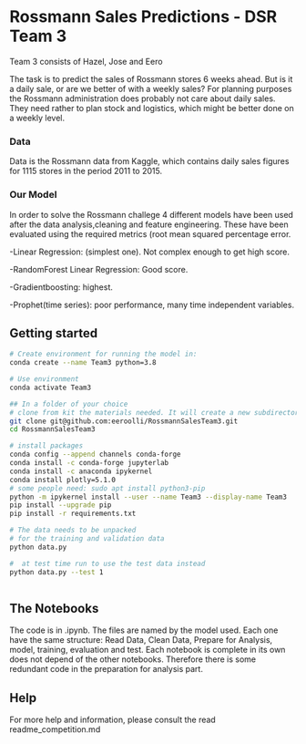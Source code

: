 # Rossmann Sales Predictions - DSR Team 3

Team 3 consists of Hazel, Jose and Eero

The task is to predict the sales of Rossmann stores 6 weeks ahead.
But is it a daily sale, or are we better of with a weekly sales?
For planning purposes the Rossmann administration does probably not care about daily sales.  They need rather to plan stock and logistics, which might be better done on a weekly level.

### Data
Data is the Rossmann data from Kaggle, which contains daily sales figures for 1115 stores in the period 2011 to 2015. 

### Our Model
In order to solve the Rossmann challege 4 different models have been used after the data analysis,cleaning and feature engineering. These have been evaluated using  the required metrics (root mean squared percentage error.

-Linear Regression:  (simplest one). Not complex enough to get high score.

-RandomForest Linear Regression: Good score.

-Gradientboosting: highest.

-Prophet(time series): poor performance, many time independent variables.




## Getting started
```bash
# Create environment for running the model in: 
conda create --name Team3 python=3.8

# Use environment
conda activate Team3

## In a folder of your choice
# clone from kit the materials needed. It will create a new subdirectory
git clone git@github.com:eeroolli/RossmannSalesTeam3.git
cd RossmannSalesTeam3

# install packages 
conda config --append channels conda-forge
conda install -c conda-forge jupyterlab
conda install -c anaconda ipykernel
conda install plotly=5.1.0
# some people need: sudo apt install python3-pip
python -m ipykernel install --user --name Team3 --display-name Team3
pip install --upgrade pip
pip install -r requirements.txt

# The data needs to be unpacked
# for the training and validation data
python data.py  

#  at test time run to use the test data instead
python data.py --test 1  



```
## The Notebooks
The code is in .ipynb. The files are named by the model used. Each one have the same structure: Read Data, Clean Data, Prepare for Analysis, model, training, evaluation and test.
Each notebook is complete in its own does not depend of the other notebooks.  Therefore there is some redundant code in the preparation for analysis part.


## Help
For more help and information, please consult the read readme_competition.md

